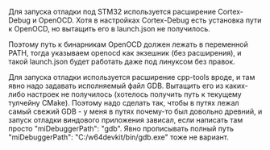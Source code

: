 Для запуска отладки под STM32 используется расширение Cortex-Debug и OpenOCD. Хотя в настройках Cortex-Debug 
есть установка пути к OpenOCD, но вытащить его в launch.json не получилось.

Поэтому путь к бинарникам OpenOCD должен лежать в переменной PATH, тогда указываем openocd как экзешник 
(без расширения), и такой launch.json будет работать даже под линуксом без правок.

Для запуска отладки используется расширение cpp-tools вроде, и там явно надо задавать исполняемый файл GDB.
Вытащить его из каких-либо настроек не получилось (хотелось получить путь к текущему тулчейну CMake).
Поэтому надо сделать так, чтобы в путях лежал самый свежий GDB - у меня в путях почему-то был довольно древний, 
и запуск отладки виндового приложения зависал, если написать там просто "miDebuggerPath": "gdb".
Явно прописывать полный путь "miDebuggerPath": "C:/w64devkit/bin/gdb.exe" тоже не вариант.